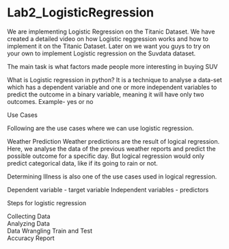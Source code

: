 # Lab2_LogisticRegression

We are implementing Logistic Regression on the Titanic Dataset. We have created a detailed video on how Logistic reggression works and how to implement it on the Titanic Dataset. Later on we want you guys to try on your own to implement Logistic regression on the Suvdata dataset.

The main task is what factors made people more interesting in buying SUV

What is Logistic regression in python? 
It is a technique to analyse a data-set which has a dependent variable and one or more independent variables to predict the outcome in a binary variable, meaning it will have only two outcomes. Example- yes or no

Use Cases

Following are the use cases where we can use logistic regression.

Weather Prediction
Weather predictions are the result of logical regression.
Here, we analyse the data of the previous weather reports and predict the possible outcome for a specific day.
But logical regression would only predict categorical data, like if its going to rain or not.

Determining Illness is also one of the use cases used in logical regression. 

Dependent variable - target variable
Independent variables -  predictors


Steps for logistic regression

Collecting Data                                                   
Analyzing Data                                         
Data Wrangling
Train and Test                      
Accuracy Report




